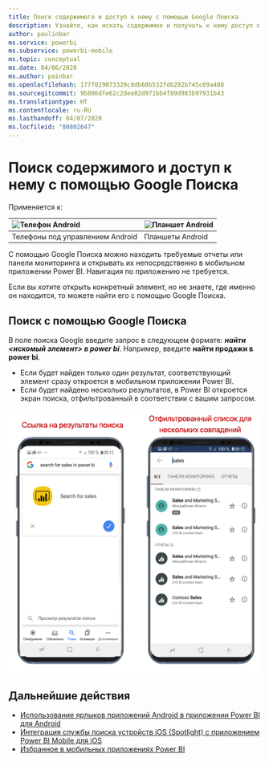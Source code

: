 ```yaml
---
title: Поиск содержимого и доступ к нему с помощью Google Поиска
description: Узнайте, как искать содержимое и получать к нему доступ с помощью Google Поиска.
author: paulinbar
ms.service: powerbi
ms.subservice: powerbi-mobile
ms.topic: conceptual
ms.date: 04/06/2020
ms.author: painbar
ms.openlocfilehash: 177f029073320c8db68b532fdb282b745c69a408
ms.sourcegitcommit: 9b806dfe62c2dee82d971bb4f89d983b97931b43
ms.translationtype: HT
ms.contentlocale: ru-RU
ms.lasthandoff: 04/07/2020
ms.locfileid: "80802647"
---
```

# <a name="find-and-access-your-content-with-google-search"></a>Поиск содержимого и доступ к нему с помощью Google Поиска

Применяется к:

| ![Телефон Android](./media/mobile-app-find-access-google-search/android-logo-40-px.png) | ![Планшет Android](./media/mobile-app-find-access-google-search/android-logo-40-px.png) |
|:--- |:--- |
| Телефоны под управлением Android |Планшеты Android |

С помощью Google Поиска можно находить требуемые отчеты или панели мониторинга и открывать их непосредственно в мобильном приложении Power BI. Навигация по приложению не требуется.

Если вы хотите открыть конкретный элемент, но не знаете, где именно он находится, то можете найти его с помощью Google Поиска.

## <a name="search-using-google-search"></a>Поиск с помощью Google Поиска

В поле поиска Google введите запрос в следующем формате: ***найти &lt;искомый элемент&gt; в power bi***. Например, введите **найти продажи в power bi**.

* Если будет найден только один результат, соответствующий элемент сразу откроется в мобильном приложении Power BI.
* Если будет найдено несколько результатов, в Power BI откроется экран поиска, отфильтрованный в соответствии с вашим запросом.

![Результат Google Поиска в мобильном приложении Power BI для Android](media/mobile-app-find-access-google-search/mobile-google-search.png)

## <a name="next-steps"></a>Дальнейшие действия
* [Использование ярлыков приложений Android в приложении Power BI для Android](mobile-app-quick-access-shortcuts.md)
* [Интеграция службы поиска устройств iOS (Spotlight) с приложением Power BI Mobile для iOS](mobile-apps-ios-search-integration.md)
* [Избранное в мобильных приложениях Power BI](mobile-apps-favorites.md)
